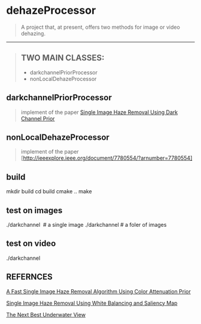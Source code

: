 # dehazeProcessor
> A project that, at present, offers two methods for image or video dehazing.
---
> ## TWO MAIN CLASSES:
> * darkchannelPriorProcessor
> * nonLocalDehazeProcessor

## darkchannelPriorProcessor
> implement of the paper [Single Image Haze Removal Using Dark Channel Prior](https://www.ncbi.nlm.nih.gov/pubmed/20820075)

## nonLocalDehazeProcessor
> implement of the paper [http://ieeexplore.ieee.org/document/7780554/?arnumber=7780554]

## build
  mkdir build
  cd build
  cmake ..
  make

## test on images
  ./darkchannel <img>       # a single image
  ./darkchannel <input-dir> <output-dir>  # a foler of images

## test on video
  ./darkchannel <input-video> <output-video>

## REFERNCES
[A Fast Single Image Haze Removal Algorithm Using Color Attenuation Prior](http://ieeexplore.ieee.org/abstract/document/7128396/)

[Single Image Haze Removal Using White Balancing and Saliency Map](http://www.sciencedirect.com/science/article/pii/S1877050915000435)

[The Next Best Underwater View](http://ieeexplore.ieee.org/document/7780778/)
